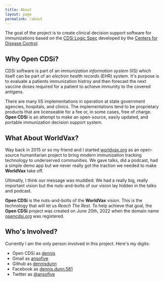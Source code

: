 ```yaml
---
title: About
layout: page
permalink: /about
---
```


The goal of the project is to create clinical decision support software for 
immunizations based on the [CDSi Logic Spec](https://www.cdc.gov/vaccines/programs/iis/cdsi.html) developed by the [Centers for Disease Control](https://www.cdc.gov/).

## Why Open CDSi?

CDSi software is part of an *immunization information system* (IIS) which
itself can be part of an *electron health records* (EHR) system. It's purpose is to
evaluate a patients immunization histroy and then forecast the next vaccine doses
required for a patient to achieve immunity to the covered antigens.

There are many IIS implementations in operation at state government agencies,
hospitals, and clinics. The implementations tend to be proprietary products that
are licenseable for a fee or, in some cases, free of charge.  **Open CDSi** is 
an attempt to make an open-source, easily updated, and portable immunization decision
support system.

## What About WorldVax?

Way back in 2015 or so my friend and I started [worldvax.org](http://worldvax.org) as
an open-source humanitarian project to bring modern immunization tracking technology
to underserved communities. We gave talks, did a podcast, had a simple demo app but
we never really got the traction we needed to make **WorldVax** take off.

Ultimatly, I think our message was muddled. We had a really big, really important vision
but the nuts-and-bolts of our vision lay hidden in the talks and podcast.

**Open CDSi** is the nuts-and-bolts of the **WorldVax** vision. This is the technology
that will let us *Reach The Rest*. To help achieve that goal, the **Open CDSi** project was created on June 20th, 2022 when the domain name [opencdsi.org](https://opencdse.org) was registered. 

## Who's Involved?

Currently I am the only person involved in this project. Here's my digits:

* Open CDSi as [dennis](mailto:dennis@opencdsi.org)
* Gmail as [ansofive](mailto:ansofive@gmail.com)
* Github as [dennisdunn](https://github.com/dennisdunn)
* Facebook as [dennis.dunn.581](https://facebook.com/dennis.dunn.581)
* Twitter as [@ansofive](https://twitter.com/ansofive)
